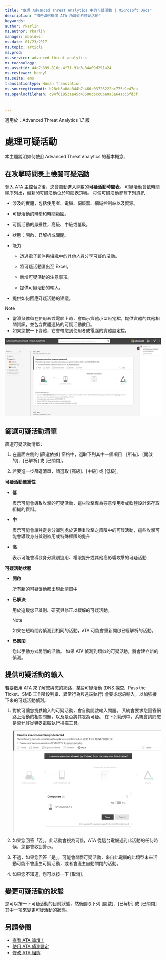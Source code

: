 ```yaml
---
title: "處理 Advanced Threat Analytics 中的可疑活動 | Microsoft Docs"
description: "描述如何檢閱 ATA 所識別的可疑活動"
keywords: 
author: rkarlin
ms.author: rkarlin
manager: mbaldwin
ms.date: 01/23/2017
ms.topic: article
ms.prod: 
ms.service: advanced-threat-analytics
ms.technology: 
ms.assetid: 44d7c899-816c-4f7f-91d3-84a09d291a24
ms.reviewer: bennyl
ms.suite: ems
translationtype: Human Translation
ms.sourcegitcommit: b28cb3a0da844b7c460c03726222bc775a9e47da
ms.openlocfilehash: c94f61853aa45d45600cbcc0ba0a5a64adc6fd3f


---
```


適用於︰Advanced Threat Analytics 1.7 版



# <a name="working-with-suspicious-activities"></a>處理可疑活動
本主題說明如何使用 Advanced Threat Analytics 的基本概念。

## <a name="review-suspicious-activities-on-the-attack-time-line"></a>在攻擊時間表上檢閱可疑活動
登入 ATA 主控台之後，您會自動進入開啟的**可疑活動時間表**。 可疑活動會依時間順序列出，最新的可疑活動位於時間表頂端。
每個可疑活動都有下列資訊︰

-   涉及的實體，包括使用者、電腦、伺服器、網域控制站以及資源。

-   可疑活動的時間和時間範圍。

-   可疑活動的嚴重性，高級、中級或低級。

-   狀態︰開啟、已解析或關閉。

-   能力

    -   透過電子郵件與組織中的其他人員分享可疑的活動。

    -   將可疑活動匯出至 Excel。

    -   新增可疑活動的注意事項。

    -   提供可疑活動的輸入。

-   提供如何回應可疑活動的建議。

> [!NOTE]
> -   當滑鼠停留在使用者或電腦上時，會顯示實體小型設定檔，提供實體的其他相關資訊，並包含實體連結的可疑活動數目。
> -   如果您按一下實體，它會帶您到使用者或電腦的實體設定檔。

![ATA 可疑活動時間表影像](media/ATA-Suspicious-Activity-Timeline.JPG)

## <a name="filter-suspicious-activities-list"></a>篩選可疑活動清單
篩選可疑活動清單：

1.  在畫面左側的 [篩選依據] 窗格中，選取下列其中一個項目︰[所有]、[開啟的]、[已解析] 或 [已關閉]。

2.  若要進一步篩選清單，請選取 [高級]、[中級] 或 [低級]。

**可疑活動嚴重性**

-   **低**

    表示可能會導致攻擊的可疑活動，這些攻擊專為惡意使用者或軟體設計來存取組織的資料。

-   **中**

    表示可能會讓特定身分識別處於更嚴重攻擊之風險中的可疑活動，這些攻擊可能會導致身分識別盜用或特殊權限的提升

-   **高**

    表示可能會導致身分識別盜用、權限提升或其他高影響攻擊的可疑活動

**可疑活動狀態**

-   **開啟**

    所有新的可疑活動都出現此清單中

-   **已解決**

    用於追蹤您已識別、研究與修正以緩解的可疑活動。

    > [!NOTE]
    > 如果在短時間內偵測到相同的活動，ATA 可能會重新開啟已經解析的活動。

-   **已關閉**

    您以手動方式關閉的活動。 如果 ATA 偵測到類似的可疑活動，將會建立新的偵測。

## <a name="provide-input-on-a-suspicious-activity"></a>提供可疑活動的輸入
若要啟用 ATA 來了解您與您的網路，某些可疑活動 (DNS 探查、Pass the Ticket、SMB 工作階段列舉、異常行為和遠端執行) 會要求您的輸入，以加強接下來的可疑活動偵測。

1.  對於可讓您提供輸入的可疑活動，會自動開啟輸入問題。 系統會要求您回答網路上活動的相關問題，以及是否將其視為可疑。 在下列範例中，系統會詢問您是否允許從特定電腦執行掃描工具。

    ![ATA 提供可疑活動輸入影像](media/ATA-Input.JPG)

2.  如果您回答「否」，此活動會視為可疑，ATA 從這台電腦遇到此活動的任何時候，您都會收到警示。

3.  不過，如果您回答「是」，可能會關閉可疑活動，來自此電腦的此類型未來活動可能不會產生可疑活動，或者會產生自動關閉的活動。

4.  如果您不知道，您可以按一下 [取消]。

## <a name="change-the-status-of-a-suspicious-activity"></a>變更可疑活動的狀態
您可以按一下可疑活動的目前狀態，然後選取下列 [開啟]、[已解析] 或 [已關閉] 其中一項來變更可疑活動的狀態。

## <a name="see-also"></a>另請參閱
- [查看 ATA 論壇！](https://social.technet.microsoft.com/Forums/security/home?forum=mata)
- [使用 ATA 偵測設定](working-with-detection-settings.md)
- [修改 ATA 組態](modifying-ata-configuration.md)



<!--HONumber=Feb17_HO1-->


